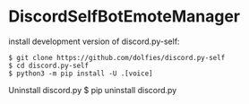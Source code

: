# DiscordSelfBotEmoteManager


install development version of discord.py-self:
```
$ git clone https://github.com/dolfies/discord.py-self
$ cd discord.py-self
$ python3 -m pip install -U .[voice]
```

Uninstall discord.py
$ pip uninstall discord.py
